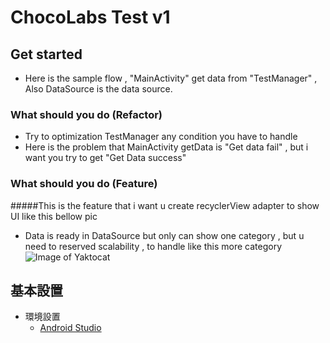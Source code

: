 # ChocoLabs Test v1

## Get started

- Here is the sample flow , "MainActivity" get data from "TestManager" , Also DataSource is the data source.

### What should you do (Refactor)
- Try to optimization TestManager any condition you have to handle
- Here is the problem that MainActivity getData is "Get data fail" , but i want you try to get "Get Data success"

### What should you do (Feature)
#####This is the feature that i want u create recyclerView adapter to show UI like this bellow pic
- Data is ready in DataSource but only can show one category , but u need to reserved scalability , to handle like this more category
![Image of Yaktocat](http://i.imgur.com/YVXFTD7.png)


## 基本設置

- 環境設置
	- [Android Studio](https://gitlab.com/chocolabs/choco-ad-sdk-android/wikis/IDE-AndroidStudio)


